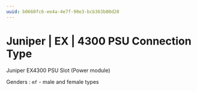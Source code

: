 ```yaml
---
uuid: b0660fc6-ee4a-4e7f-90e3-bcb363b00d20
---
```

# Juniper | EX | 4300 PSU Connection Type

Juniper EX4300 PSU Slot (Power module)

Genders
: `mf` - male and female types
